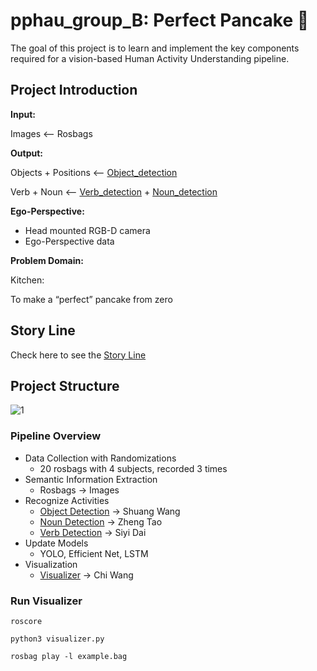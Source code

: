 # pphau_group_B: Perfect Pancake 🥞

The goal of this project is to learn and implement the key components required for a vision-based Human Activity Understanding pipeline.



## Project Introduction
**Input:**

Images <-- Rosbags


**Output:**

Objects + Positions <-- [Object_detection](Object_detection)

Verb + Noun <-- [Verb_detection](Verb_detection) + [Noun_detection](Noun_detection)


**Ego-Perspective:**

- Head mounted RGB-D camera 
- Ego-Perspective data

**Problem Domain:**

Kitchen: 

To make a “perfect” pancake from zero
 
## Story Line

Check here to see the [Story Line](https://gitlab.lrz.de/hai-group/students/pphau/sose22/groupb/pphau_group_b/-/wikis/Story%20Line)

## Project Structure
![1](https://gitlab.lrz.de/hai-group/students/pphau/sose22/groupb/pphau_group_b/-/raw/main/Final%20Presentation/overall.png)


### Pipeline Overview
- Data Collection with Randomizations
    - 20 rosbags with 4 subjects, recorded 3 times 
- Semantic Information Extraction
    - Rosbags → Images
- Recognize Activities
    - [Object Detection](Object_detection) → Shuang Wang
    - [Noun Detection](Noun_detection) → Zheng Tao
    - [Verb Detection](Verb_detection) → Siyi Dai
- Update Models
    - YOLO, Efficient Net, LSTM
- Visualization
    - [Visualizer](visualizer.py) → Chi Wang

### Run Visualizer
`roscore`


`python3 visualizer.py`


`rosbag play -l example.bag`

